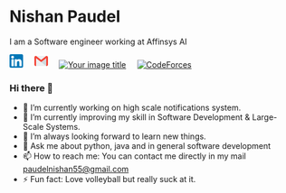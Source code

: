 # Nishan Paudel
I am a Software engineer working at Affinsys AI 

[![linkedin](https://github.com/nishan7/nishan7/blob/master/linkedin%20(1).png)](https://www.linkedin.com/in/paudelnishan/)
&nbsp; &nbsp;
[![mail](https://github.com/nishan7/nishan7/blob/master/gmail%20(1).png)](mailto:paudelnishan55@gmail.com) &nbsp; &nbsp;
[<img src="https://i.pinimg.com/originals/c5/d9/fc/c5d9fc1e18bcf039f464c2ab6cfb3eb6.jpg" alt="Your image title" width="25"/>](https://www.codechef.com/users/nishanpaudel) &nbsp; &nbsp;
[<img src="https://en.wikipedia.org/wiki/File:Codeforces%27s_new_logo.png" alt="CodeForces" width="80"/>](https://codeforces.com/profile/nishanpaudel) &nbsp; &nbsp;


### Hi there 👋


<!-- - 👯 I’m looking to collaborate on any Machine Learning or Data Science projects.  -->
- 🔭 I’m currently working on high scale notifications system.
- 🌱 I’m currently improving my skill in Software Development & Large-Scale Systems.
- 🤔 I’m always looking forward to learn new things. 
- 💬 Ask me about python, java and in general software development
- 📫 How to reach me: You can contact me directly in my mail [paudelnishan55@gmail.com](mailto:paudelnishan55@gmail.com)
- ⚡ Fun fact: Love volleyball but really suck at it.


